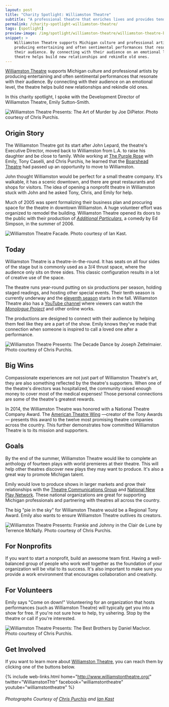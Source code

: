 ```yaml
---
layout: post
title: "Charity Spotlight: Williamston Theatre"
subtitle: "A professional theatre that enriches lives and provides tender, human experiences."
permalink: /charity-spotlight-williamston-theatre/
tags: [spotlight]
preview-image: /img/spotlight/williamston-theatre/williamston-theatre-best-brothers.jpg
snippet: >
    Williamston Theatre supports Michigan culture and professional artists by
    producing entertaining and often sentimental performances that resonate with
    their audience. By connecting with their audience on an emotional level, the
    theatre helps build new relationships and rekindle old ones.
---
```


[Williamston Theatre][1] supports Michigan culture and professional artists by producing entertaining and often sentimental performances that resonate with their audience. By connecting with their audience on an emotional level, the theatre helps build new relationships and rekindle old ones.

In this charity spotlight, I spoke with the Development Director of Williamston Theatre, Emily Sutton-Smith.

![][12]

## Origin Story

The Williamston Theatre got its start after John Lepard, the theatre's Executive Director, moved back to Williamston from L.A. to raise his daughter and be close to family. While working at [The Purple Rose][6] with Emily, Tony Caselli, and Chris Purchis, he learned that the [Boarshead Theatre][7] had passed up an opportunity to move to Williamston.

John thought Williamston would be perfect for a small theatre company. It's walkable, it has a scenic downtown, and there are great restaurants and shops for visitors. The idea of opening a nonprofit theatre in Williamston stuck with John and he asked Tony, Chris, and Emily for help.

Much of 2005 was spent formalizing their business plan and procuring space for the theatre in downtown Williamston. A huge volunteer effort was organized to remodel the building. Williamston Theatre opened its doors to the public with their production of *[Additional Particulars][8]*, a comedy by Ed Simpson, in the summer of 2006.

![][16]

## Today

Williamston Theatre is a theatre-in-the-round. It has seats on all four sides of the stage but is commonly used as a 3/4 thrust space, where the audience only sits on three sides. This classic configuration results in a lot of creative use of the space.

The theatre runs year-round putting on six productions per season, holding staged readings, and hosting other special events. Their tenth season is currently underway and the [eleventh season][9] starts in the fall. Williamston Theatre also has a [YouTube channel][10] where viewers can watch the *[Monologue Project][11]* and other online works.

The productions are designed to connect with their audience by helping them feel like they are a part of the show. Emily knows they've made that connection when someone is inspired to call a loved one after a performance.

![][14]

## Big Wins

Compassionate experiences are not just part of Williamston Theatre's art, they are also something reflected by the theatre's supporters. When one of the theatre's directors was hospitalized, the community raised enough money to cover most of the medical expenses! Those personal connections are some of the theatre's greatest rewards.

In 2014, the Williamston Theatre was honored with a National Theatre Company Award. The [American Theatre Wing][5] &mdash;creator of the Tony Awards&mdash; presents this award to the twelve most promising theatre companies across the country. This further demonstrates how committed Williamston Theatre is to its mission and supporters.

## Goals

By the end of the summer, Williamston Theatre would like to complete an anthology of fourteen plays with world premieres at their theatre. This will help other theatres discover new plays they may want to produce. It's also a great way to promote Michigan talent.

Emily would love to produce shows in larger markets and grow their relationships with the [Theatre Communications Group][4] and [National New Play Network][3]. These national organizations are great for supporting Michigan professionals and partnering with theatres all across the country.

The big "pie in the sky" for Williamston Theatre would be a Regional Tony Award. Emily also wants to ensure Williamston Theatre outlives its creators.

![][15]

## For Nonprofits

If you want to start a nonprofit, build an awesome team first. Having a well-balanced group of people who work well together as the foundation of your organization will be vital to its success. It's also important to make sure you provide a work environment that encourages collaboration and creativity.

## For Volunteers

Emily says "Come on down!" Volunteering for an organization that hosts performances (such as Williamston Theatre) will typically get you into a show for free. If you're not sure how to help, try ushering. Stop by the theatre or call if you're interested. 

![][13]

## Get Involved

If you want to learn more about [Williamston Theatre][1], you can reach them by clicking one of the buttons below.

{% include web-links.html home="http://www.williamstontheatre.org/" twitter="WilliamstonThtr" facebook="williamstontheatre" youtube="williamstontheatre" %}

###### Photographs Courtesy of [Chris Purchis][2] and [Ian Kast][17]



[1]: http://www.williamstontheatre.org/ "Williamston Theatre Homepage"
[2]: https://www.facebook.com/williamstontheatre "Williamston Theatre Photos on Facebook"
[3]: http://nnpn.org/ "National New Play Network Homepage"
[4]: http://www.tcg.org/ "Theatre Communications Group Homepage"
[5]: http://americantheatrewing.org/ "American Theatre Wing Homepage"
[6]: http://www.purplerosetheatre.org/ "The Purple Rose Theatre Company Homepage"
[7]: http://www.boarshead.org/ "Boarshead Professional Theatre Homepage"
[8]: http://www.williamstontheatre.com/wp/about/past-shows/additional-particulars "Williamston Theatre's Production of Additional Particulars"
[9]: http://www.williamstontheatre.org/wp/2016-2017-season "Williamston Theatre's Eleventh Season"
[10]: https://www.youtube.com/user/williamstontheatre/videos "Williamston Theatre on YouTube"
[11]: http://www.williamstontheatre.org/wp/blue-door/the-monologue-project "Williamston Theatre's Monologue Project"
[12]: /img/spotlight/williamston-theatre/williamston-theatre-art-of-murder.jpg "Williamston Theatre Presents: The Art of Murder by Joe DiPietor. Photo courtesy of Chris Purchis."
[13]: /img/spotlight/williamston-theatre/williamston-theatre-best-brothers.jpg "Williamston Theatre Presents: The Best Brothers by Daniel MacIvor. Photo courtesy of Chris Purchis."
[14]: /img/spotlight/williamston-theatre/williamston-theatre-decade-dance.jpg "Williamston Theatre Presents: The Decade Dance by Joseph Zettelmaier. Photo courtesy of Chris Purchis."
[15]: /img/spotlight/williamston-theatre/williamston-theatre-frankie-and-johnny.jpg "Williamston Theatre Presents: Frankie and Johnny in the Clair de Lune by Terrence McNally. Photo courtesy of Chris Purchis."
[16]: /img/spotlight/williamston-theatre/williamston-theatre-facade.jpg "Williamston Theatre Facade. Photo courtesy of Ian Kast."
[17]: https://twitter.com/MrIanKast "Ian Kast on Twitter"
